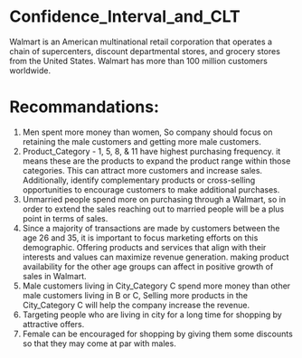 # Confidence_Interval_and_CLT

Walmart is an American multinational retail corporation that operates a chain of supercenters, discount departmental stores, and grocery stores from the United States. Walmart has more than 100 million customers worldwide.

# Recommandations: 
1. Men spent more money than women, So company should focus on retaining the male customers and getting more male customers.
2. Product_Category - 1, 5, 8, & 11 have highest purchasing frequency. it means these are the products to expand the product range within those categories. This can attract more customers and increase sales. Additionally, identify complementary products or cross-selling opportunities to encourage customers to make additional purchases.
3. Unmarried people spend more on purchasing through a Walmart, so in order to extend the sales reaching out to married people will be a plus point in terms of sales.
4. Since a majority of transactions are made by customers between the age 26 and 35, it is important to focus marketing efforts on this demographic. Offering products and services that align with their interests and values can maximize revenue generation. making product availability for the other age groups can affect in positive growth of sales in Walmart.
5. Male customers living in City_Category C spend more money than other male customers living in B or C, Selling more products in the City_Category C will help the company increase the revenue.
6. Targeting people who are living in city for a long time for shopping by attractive offers.
7. Female can be encouraged for shopping by giving them some discounts so that they may come at par with males.
